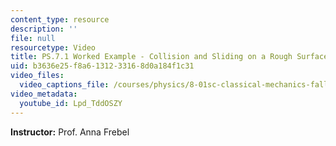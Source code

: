 ```yaml
---
content_type: resource
description: ''
file: null
resourcetype: Video
title: PS.7.1 Worked Example - Collision and Sliding on a Rough Surface
uid: b3636e25-f8a6-1312-3316-8d0a184f1c31
video_files:
  video_captions_file: /courses/physics/8-01sc-classical-mechanics-fall-2016/week-7-kinetic-energy-and-work/ps.7.1-worked-example-collision-and-sliding-on-a-rough-surface/ps.7.1-worked-example-collision-and-sliding-on-a-rough-surface/Lpd_TddOSZY.vtt
video_metadata:
  youtube_id: Lpd_TddOSZY
---
```


**Instructor:** Prof. Anna Frebel